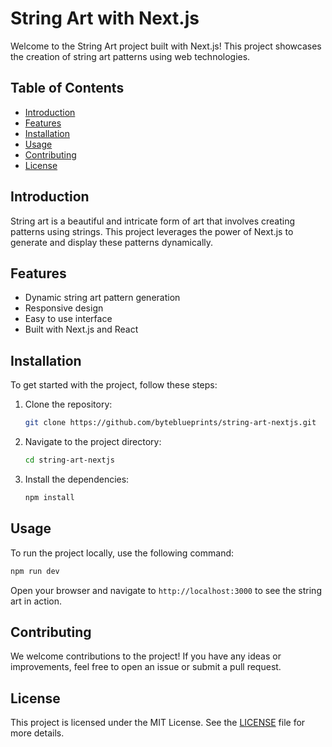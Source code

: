 # String Art with Next.js

Welcome to the String Art project built with Next.js! This project showcases the creation of string art patterns using web technologies.

## Table of Contents
- [Introduction](#introduction)
- [Features](#features)
- [Installation](#installation)
- [Usage](#usage)
- [Contributing](#contributing)
- [License](#license)

## Introduction
String art is a beautiful and intricate form of art that involves creating patterns using strings. This project leverages the power of Next.js to generate and display these patterns dynamically.

## Features
- Dynamic string art pattern generation
- Responsive design
- Easy to use interface
- Built with Next.js and React

## Installation
To get started with the project, follow these steps:

1. Clone the repository:
    ```bash
    git clone https://github.com/byteblueprints/string-art-nextjs.git
    ```
2. Navigate to the project directory:
    ```bash
    cd string-art-nextjs
    ```
3. Install the dependencies:
    ```bash
    npm install
    ```

## Usage
To run the project locally, use the following command:
```bash
npm run dev
```
Open your browser and navigate to `http://localhost:3000` to see the string art in action.

## Contributing
We welcome contributions to the project! If you have any ideas or improvements, feel free to open an issue or submit a pull request.

## License
This project is licensed under the MIT License. See the [LICENSE](LICENSE) file for more details.